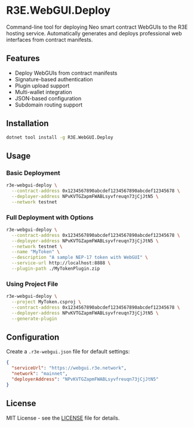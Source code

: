 # R3E.WebGUI.Deploy

Command-line tool for deploying Neo smart contract WebGUIs to the R3E hosting service. Automatically generates and deploys professional web interfaces from contract manifests.

## Features

- Deploy WebGUIs from contract manifests
- Signature-based authentication
- Plugin upload support
- Multi-wallet integration
- JSON-based configuration
- Subdomain routing support

## Installation

```bash
dotnet tool install -g R3E.WebGUI.Deploy
```

## Usage

### Basic Deployment

```bash
r3e-webgui-deploy \
  --contract-address 0x1234567890abcdef1234567890abcdef12345678 \
  --deployer-address NPvKVTGZapmFWABLsyvfreuqn73jCjJtN5 \
  --network testnet
```

### Full Deployment with Options

```bash
r3e-webgui-deploy \
  --contract-address 0x1234567890abcdef1234567890abcdef12345678 \
  --deployer-address NPvKVTGZapmFWABLsyvfreuqn73jCjJtN5 \
  --network testnet \
  --name "MyToken" \
  --description "A sample NEP-17 token with WebGUI" \
  --service-url http://localhost:8888 \
  --plugin-path ./MyTokenPlugin.zip
```

### Using Project File

```bash
r3e-webgui-deploy \
  --project MyToken.csproj \
  --contract-address 0x1234567890abcdef1234567890abcdef12345678 \
  --deployer-address NPvKVTGZapmFWABLsyvfreuqn73jCjJtN5 \
  --generate-plugin
```

## Configuration

Create a `.r3e-webgui.json` file for default settings:

```json
{
  "serviceUrl": "https://webgui.r3e.network",
  "network": "mainnet",
  "deployerAddress": "NPvKVTGZapmFWABLsyvfreuqn73jCjJtN5"
}
```

## License

MIT License - see the [LICENSE](https://github.com/r3e-network/r3e-devpack-dotnet/blob/master/LICENSE) file for details.